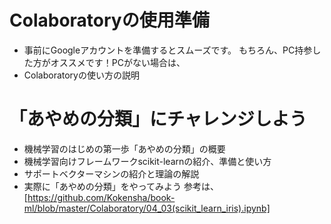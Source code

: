 # Colaboratoryの使用準備

* 事前にGoogleアカウントを準備するとスムーズです。
もちろん、PC持参した方がオススメです！PCがない場合は、
* Colaboratoryの使い方の説明

# 「あやめの分類」にチャレンジしよう

* 機械学習のはじめの第一歩「あやめの分類」の概要
* 機械学習向けフレームワークscikit-learnの紹介、準備と使い方
* サポートベクターマシンの紹介と理論の解説
* 実際に「あやめの分類」をやってみよう 参考は、[https://github.com/Kokensha/book-ml/blob/master/Colaboratory/04_03(scikit_learn_iris).ipynb]
